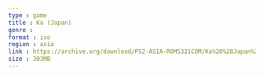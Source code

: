 ```yaml
---
type : game
title : Ka (Japan)
genre : 
format : iso
region : asia
link : https://archive.org/download/PS2-ASIA-ROMS321COM/Ka%20%28Japan%29.7z
size : 303MB
---
```

